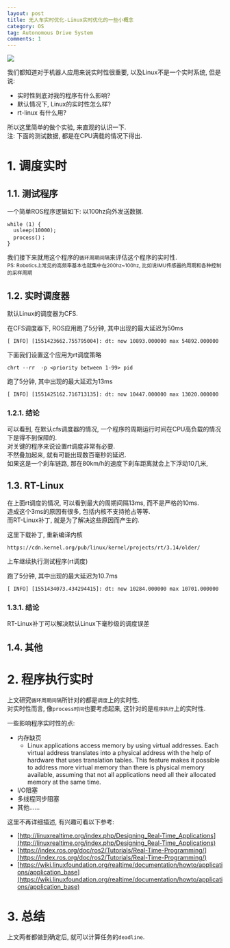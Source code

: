 ```yaml
---
layout: post
title: 无人车实时优化-Linux实时优化的一些小概念
category: OS
tag: Autonomous Drive System
comments: 1
---
```


![](http://blog.iotwrt.com/images/realtime.svg)

我们都知道对于机器人应用来说实时性很重要, 以及Linux不是一个实时系统, 但是说:

* 实时性到底对我的程序有什么影响?
* 默认情况下, Linux的实时性怎么样?
* rt-linux 有什么用?

所以这里简单的做个实验, 来直观的认识一下.  
注: 下面的测试数据, 都是在CPU满载的情况下得出.

# 1. 调度实时

## 1.1. 测试程序
一个简单ROS程序逻辑如下: 以100hz向外发送数据.  
```
while (1) {
  usleep(10000);
  process()；
}
```

我们接下来就用这个程序的`循环周期间隔`来评估这个程序的实时性.  
<small> PS: Robotics上常见的高频率基本也就集中在200hz~100hz, 比如说IMU传感器的周期和各种控制的采样周期</small> 

## 1.2. 实时调度器
默认Linux的调度器为CFS.

在CFS调度器下, ROS应用跑了5分钟, 其中出现的最大延迟为50ms
```
[ INFO] [1551423662.755795004]: dt: now 10893.000000 max 54892.000000
```
下面我们设置这个应用为rt调度策略
```
chrt --rr  -p <priority between 1-99> pid
```

跑了5分钟, 其中出现的最大延迟为13ms
```
[ INFO] [1551425162.716713135]: dt: now 10447.000000 max 13020.000000
```

### 1.2.1. 结论
可以看到, 在默认cfs调度器的情况, 一个程序的周期运行时间在CPU高负载的情况下是得不到保障的.  
对关键的程序来说设置rt调度非常有必要.   
不然叠加起来, 就有可能出现数百毫秒的延迟.  
如果这是一个刹车链路, 那在80km/h的速度下刹车距离就会上下浮动10几米,

## 1.3. RT-Linux
在上面rt调度的情况, 可以看到最大的周期间隔13ms, 而不是严格的10ms.  
造成这个3ms的原因有很多, 包括内核不支持抢占等等.  
而RT-Linux补丁, 就是为了解决这些原因而产生的.  


这里下载补丁, 重新编译内核
```
https://cdn.kernel.org/pub/linux/kernel/projects/rt/3.14/older/
```
上车继续执行测试程序(rt调度)


跑了5分钟, 其中出现的最大延迟为10.7ms
```
[ INFO] [1551434073.434294415]: dt: now 10284.000000 max 10701.000000
```

### 1.3.1. 结论
RT-Linux补丁可以解决默认Linux下毫秒级的调度误差

## 1.4. 其他

# 2. 程序执行实时

上文研究`循环周期间隔`所针对的都是`调度`上的实时性.  
对实时性而言, 像`process时间`也要考虑起来, 这针对的是`程序执行`上的实时性.  

一些影响程序实时性的点:
* 内存缺页
  * Linux applications access memory by using virtual addresses. Each virtual address translates into a physical address with the help of hardware that uses translation tables. This feature makes it possible to address more virtual memory than there is physical memory available, assuming that not all applications need all their allocated memory at the same time.
* I/O阻塞
* 多线程同步阻塞
* 其他......

这里不再详细描述, 有兴趣可看以下参考:
* [http://linuxrealtime.org/index.php/Designing_Real-Time_Applications](http://linuxrealtime.org/index.php/Designing_Real-Time_Applications)
* [https://index.ros.org/doc/ros2/Tutorials/Real-Time-Programming/](https://index.ros.org/doc/ros2/Tutorials/Real-Time-Programming/)
* [https://wiki.linuxfoundation.org/realtime/documentation/howto/applications/application_base](https://wiki.linuxfoundation.org/realtime/documentation/howto/applications/application_base)


# 3. 总结

上文两者都做到确定后, 就可以计算任务的`deadline`.  

